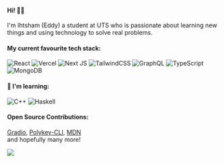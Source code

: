 
#### Hi! 👋🏽
I'm Ihtsham (Eddy) a student at UTS who is passionate about learning new things and using technology to solve real problems.

#### My current favourite tech stack: 
![React](https://img.shields.io/badge/react-%2320232a.svg?style=flat-square&logo=react&logoColor=%2361DAFB)
![Vercel](https://img.shields.io/badge/vercel-%23000000.svg?style=flat-square&logo=vercel&logoColor=white)
![Next JS](https://img.shields.io/badge/Next-black?style=flat-square&logo=next.js&logoColor=white)
![TailwindCSS](https://img.shields.io/badge/tailwindcss-%2338B2AC.svg?style=flat-square&logo=tailwind-css&logoColor=white)
![GraphQL](https://img.shields.io/badge/-GraphQL-E10098?style=flat-square&logo=graphql&logoColor=white)
![TypeScript](https://img.shields.io/badge/typescript-%23007ACC.svg?style=flat-square&logo=typescript&logoColor=white)
![MongoDB](https://img.shields.io/badge/MongoDB-%234ea94b.svg?style=flat-square&logo=mongodb&logoColor=white)

#### 📖 I'm learning: 
![C++](https://img.shields.io/badge/c++-%2300599C.svg?style=flat-square&logo=c%2B%2B&logoColor=white)
![Haskell](https://img.shields.io/badge/Haskell-5e5086?style=flat-square&logo=haskell&logoColor=white)

#### Open Source Contributions: 
[Gradio](https://www.gradio.app/), [Polykey-CLI](https://github.com/MatrixAI/Polykey-CLI), [MDN](https://github.com/mdn/content/pull/37814#event-16073520979) <br/> and hopefully many more!

[![](https://visitcount.itsvg.in/api?id=shafiqihtsham&icon=2&color=8)](https://visitcount.itsvg.in)
